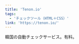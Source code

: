 ```yaml
---
title: 'Tenon.io'
tags:
  - 'チェックツール（HTML＋CSS）'
link: 'https://tenon.io/'
---
```


韓国の自動チェックサービス。有料。